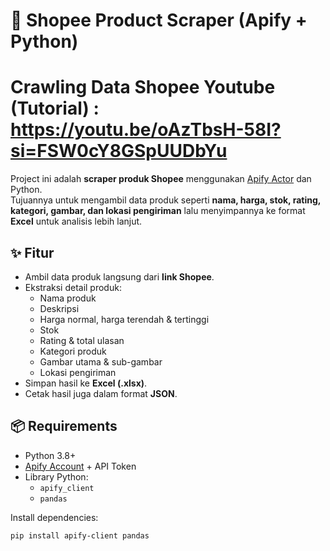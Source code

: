 # 🛒 Shopee Product Scraper (Apify + Python)
# Crawling Data Shopee Youtube (Tutorial) : https://youtu.be/oAzTbsH-58I?si=FSW0cY8GSpUUDbYu

Project ini adalah **scraper produk Shopee** menggunakan [Apify Actor](https://apify.com) dan Python.  
Tujuannya untuk mengambil data produk seperti **nama, harga, stok, rating, kategori, gambar, dan lokasi pengiriman** lalu menyimpannya ke format **Excel** untuk analisis lebih lanjut.  

## ✨ Fitur
- Ambil data produk langsung dari **link Shopee**.
- Ekstraksi detail produk:
  - Nama produk
  - Deskripsi
  - Harga normal, harga terendah & tertinggi
  - Stok
  - Rating & total ulasan
  - Kategori produk
  - Gambar utama & sub-gambar
  - Lokasi pengiriman
- Simpan hasil ke **Excel (.xlsx)**.
- Cetak hasil juga dalam format **JSON**.

## 📦 Requirements
- Python 3.8+
- [Apify Account](https://apify.com) + API Token
- Library Python:
  - `apify_client`
  - `pandas`

Install dependencies:
```bash
pip install apify-client pandas

